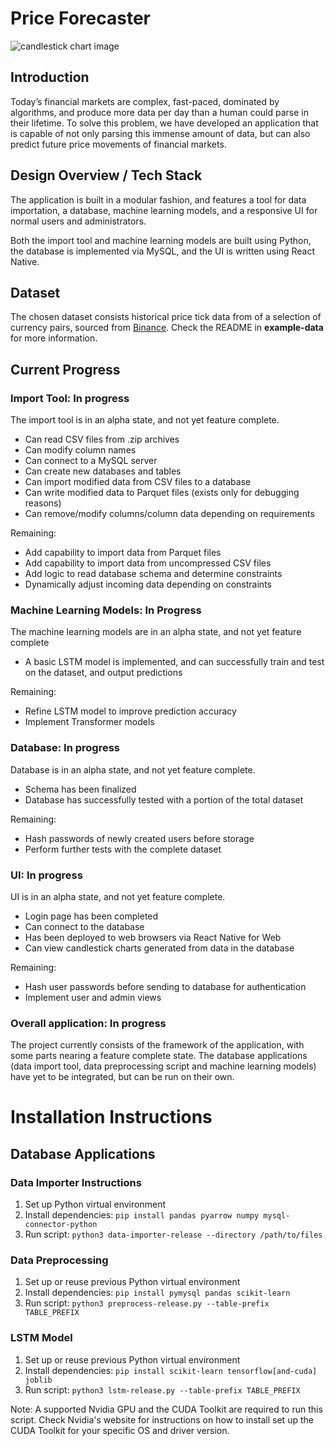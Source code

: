 # Price Forecaster

![candlestick chart image](https://wallpapercave.com/wp/wp8544224.jpg)

## Introduction

Today’s financial markets are complex, fast-paced, dominated by algorithms, and 
produce more data per day than a human could parse in their lifetime. To solve this 
problem, we have developed an application that is capable of not only parsing this immense 
amount of data, but can also predict future price movements of financial markets.

## Design Overview / Tech Stack

The application is built in a modular fashion, and features a tool for data importation, a database, 
machine learning models, and a responsive UI for normal users and administrators.

Both the import tool and machine learning models are built using Python, the database is implemented 
via MySQL, and the UI is written using React Native.

## Dataset

The chosen dataset consists historical price tick data from of a selection of currency pairs, sourced 
from [Binance](https://data.binance.vision). Check the README in **example-data** for more information.

## Current Progress

### Import Tool: In progress

The import tool is in an alpha state, and not yet feature complete. 
- Can read CSV files from .zip archives
- Can modify column names
- Can connect to a MySQL server
- Can create new databases and tables
- Can import modified data from CSV files to a database
- Can write modified data to Parquet files (exists only for debugging reasons)
- Can remove/modify columns/column data depending on requirements

Remaining:
- Add capability to import data from Parquet files
- Add capability to import data from uncompressed CSV files
- Add logic to read database schema and determine constraints
- Dynamically adjust incoming data depending on constraints

### Machine Learning Models: In Progress

The machine learning models are in an alpha state, and not yet feature complete
- A basic LSTM model is implemented, and can successfully train and test on the dataset, and output predictions

Remaining:
- Refine LSTM model to improve prediction accuracy
- Implement Transformer models

### Database: In progress

Database is in an alpha state, and not yet feature complete.
- Schema has been finalized
- Database has successfully tested with a portion of the total dataset

Remaining:
- Hash passwords of newly created users before storage
- Perform further tests with the complete dataset

### UI: In progress

UI is in an alpha state, and not yet feature complete.
- Login page has been completed
- Can connect to the database
- Has been deployed to web browsers via React Native for Web
- Can view candlestick charts generated from data in the database

Remaining:
- Hash user passwords before sending to database for authentication
- Implement user and admin views


### Overall application: In progress

The project currently consists of the framework of the application, with some parts nearing a feature complete state.
The database applications (data import tool, data preprocessing script and machine learning models) have yet to be integrated, but can be run on their own. 

# Installation Instructions

## Database Applications
### Data Importer Instructions

1. Set up Python virtual environment
2. Install dependencies: `pip install pandas pyarrow numpy mysql-connector-python`
3. Run script: `python3 data-importer-release --directory /path/to/files`

### Data Preprocessing

1. Set up or reuse previous Python virtual environment
2. Install dependencies: `pip install pymysql pandas scikit-learn`
3. Run script: `python3 preprocess-release.py --table-prefix TABLE_PREFIX`

### LSTM Model

1. Set up or reuse previous Python virtual environment
2. Install dependencies: `pip install scikit-learn tensorflow[and-cuda] joblib`
3. Run script: `python3 lstm-release.py --table-prefix TABLE_PREFIX`

Note: A supported Nvidia GPU and the CUDA Toolkit are required to run this script. Check Nvidia's website for instructions on how to install set up the CUDA Toolkit for your specific OS and driver version.

